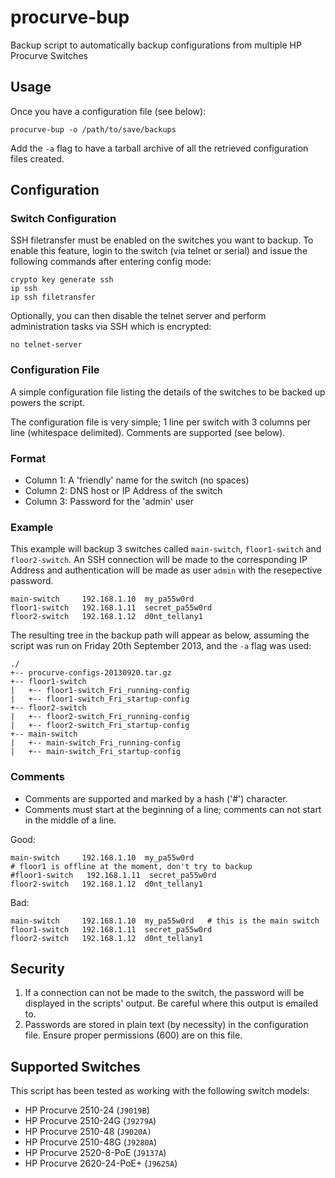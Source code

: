 procurve-bup
============

Backup script to automatically backup configurations from multiple HP Procurve Switches

## Usage

Once you have a configuration file (see below):

    procurve-bup -o /path/to/save/backups

Add the `-a` flag to have a tarball archive of all the retrieved configuration
files created.

## Configuration

### Switch Configuration

SSH filetransfer must be enabled on the switches you want to backup. To
enable this feature, login to the switch (via telnet or serial) and issue the
following commands after entering config mode:

    crypto key generate ssh
    ip ssh
    ip ssh filetransfer

Optionally, you can then disable the telnet server and perform administration
tasks via SSH which is encrypted:

    no telnet-server

### Configuration File

A simple configuration file listing the details of the switches to be backed
up powers the script.

The configuration file is very simple; 1 line per switch with 3 columns per
line (whitespace delimited). Comments are supported (see below).

### Format

* Column 1: A 'friendly' name for the switch (no spaces)
* Column 2: DNS host or IP Address of the switch
* Column 3: Password for the 'admin' user

### Example

This example will backup 3 switches called `main-switch`, `floor1-switch` and
`floor2-switch`. An SSH connection will be made to the corresponding IP Address
and authentication will be made as user `admin` with the resepective password.

    main-switch     192.168.1.10  my_pa55w0rd
    floor1-switch   192.168.1.11  secret_pa55w0rd
    floor2-switch   192.168.1.12  d0nt_tellany1

The resulting tree in the backup path will appear as below, assuming the script
was run on Friday 20th September 2013, and the `-a` flag was used:

    ./
    +-- procurve-configs-20130920.tar.gz
    +-- floor1-switch
    |   +-- floor1-switch_Fri_running-config
    |   +-- floor1-switch_Fri_startup-config
    +-- floor2-switch
    |   +-- floor2-switch_Fri_running-config
    |   +-- floor2-switch_Fri_startup-config
    +-- main-switch
    |   +-- main-switch_Fri_running-config
    |   +-- main-switch_Fri_startup-config

### Comments

* Comments are supported and marked by a hash ('#') character.
* Comments must start at the beginning of a line; comments can not start in
the middle of a line.

Good:

    main-switch     192.168.1.10  my_pa55w0rd
    # floor1 is offline at the moment, don't try to backup
    #floor1-switch   192.168.1.11  secret_pa55w0rd
    floor2-switch   192.168.1.12  d0nt_tellany1

Bad:

    main-switch     192.168.1.10  my_pa55w0rd   # this is the main switch
    floor1-switch   192.168.1.11  secret_pa55w0rd
    floor2-switch   192.168.1.12  d0nt_tellany1

## Security

1. If a connection can not be made to the switch, the password will be
displayed in the scripts' output. Be careful where this output is emailed to.
2. Passwords are stored in plain text (by necessity) in the configuration file.
Ensure proper permissions (600) are on this file.

## Supported Switches

This script has been tested as working with the following switch models:

* HP Procurve 2510-24 (`J9019B`)
* HP Procurve 2510-24G (`J9279A`)
* HP Procurve 2510-48 (`J9020A)`
* HP Procurve 2510-48G (`J9280A`)
* HP Procurve 2520-8-PoE (`J9137A`)
* HP Procurve 2620-24-PoE+ (`J9625A`)
